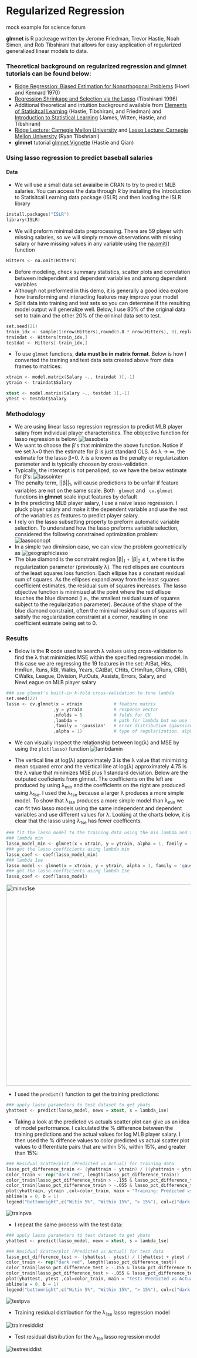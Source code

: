 # Regularized Regression
mock example for science forum


**glmnet** is R packeage written by Jerome Friedman, Trevor Hastie, Noah Simon, and Rob Tibshirani that allows for easy application of regularized generalized linear models to data.  

### Theoretical background on regularized regression and glmnet tutorials can be found below:
* [Ridge Regression: Biased Estimation for Nonorthogonal Problems](http://math.arizona.edu/~hzhang/math574m/Read/Ridge.pdf)  (Hoerl and Kennard 1970)
* [Regression Shrinkage and Selection via the Lasso](http://statweb.stanford.edu/~tibs/lasso/lasso.pdf) (Tibshirani 1996)
* Additional theoretical and intuition background available from [Elements of Statisitcal Learning](http://statweb.stanford.edu/~tibs/ElemStatLearn/) (Hastie, Tibshirani, and Friedman) and [Introduction to Statistical Learning](http://www-bcf.usc.edu/~gareth/ISL/ISLR%20Fourth%20Printing.pdf) (James, Witten, Hastie, and Tibshirani)
* [Ridge Lecture: Carnegie Mellon University](http://www.stat.cmu.edu/~ryantibs/datamining/lectures/16-modr1-marked.pdf) and [Lasso Lecture: Carnegie Mellon University](http://www.stat.cmu.edu/~ryantibs/datamining/lectures/17-modr2.pdf) (Ryan Tibshriani) 
* **glmnet** tutorial [glmnet Vignette](https://web.stanford.edu/~hastie/glmnet/glmnet_alpha.html) (Hastie and Qian) 

### Using lasso regression to predict baseball salaries
#### Data
* We will use a small data set avaialbe in CRAN to try to predict MLB salaries.  You can access the data through R by installing the Introduction to Statisitcal Learning data package (ISLR) and then loading the ISLR library
```s
install.packages("ISLR")
library(ISLR)
```
* We will preform minimal data preprocessing.  There are 59 player with missing salaries, so we will simply remove observations with missing salary or have missing values in any variable using the [na.omit()](http://www.inside-r.org/r-doc/stats/na.fail) function
```s
Hitters <- na.omit(Hitters)
```
* Before modeling, check summary statistics, scatter plots and correlation between independent and dependent variablies and among dependent variables 
* Although not preformed in this demo, it is generally a good idea explore how transforming and interacting features may improve your model
* Split data into training and test sets so you can determine if the resulting model output will generalize well.  Below, I use 80% of the original data set to train and the other 20% of the orininal data set to test.
```s
set.seed(21)
train_idx <- sample(1:nrow(Hitters),round(0.8 * nrow(Hitters), 0),replace=FALSE)
traindat <- Hitters[train_idx,]
testdat <- Hitters[-train_idx,]
```
* To use ```glmnet``` functions, **data must be in matrix format**. Below is how I converted the training and test data sets created above from data frames to matrices: 
```s
xtrain <- model.matrix(Salary ~., traindat )[,-1]
ytrain <- traindat$Salary

xtest <- model.matrix(Salary ~., testdat )[,-1]
ytest <- testdat$Salary
```
### Methodology
* We are using linear lasso regression regression to predict MLB player salary from individual player characteristics.  The obbjective function for lasso regression is below:
![lassobeta](https://cloud.githubusercontent.com/assets/10633220/10624126/8adef034-7763-11e5-91bc-95824916ed18.png)
* We want to choose the &#946;'s that minimize the above function. Notice if we set &#955;=0 then the estimate for &#946; is just standard OLS.  As &#955; &#8594; &#8734;, the estimate for the lasso &#946;=0.  &#955; is a known as the penalty or regularization parameter and is typically choosen by cross-validation.  
* Typically, the intercept is not penalized, so we have the below estimate for &#946;'s:
![lassointer](https://cloud.githubusercontent.com/assets/10633220/10641478/6c54deba-77e7-11e5-9e82-221b9ff8659f.png)
* The penalty term, ||&#946;||<sub>1</sub>, will cause predictions to be unfair if feature variables are not on the same scale.  Both ``` glmnet``` and ``` cv.glmnet``` functions in **glmnet** scale input features by default
* In the predicting MLB player salary, I use a naive lasso regression.  I pluck player salary and make it the dependent variable and use the rest of the variables as features to predict player salary.  
* I rely on the lasso subsetting property to preform automatic variable selection.  To understand how the lasso preforms variable selection, considered the following constrained optimization problem:
![laasoconopt](https://cloud.githubusercontent.com/assets/10633220/10644493/0a1c3800-77f7-11e5-8d29-d6fec2125957.png)
* In a simple two diminsion case, we can view the problem geometrically as
![geographiclasso](https://cloud.githubusercontent.com/assets/10633220/10644667/e0693638-77f7-11e5-8d6a-eed9a830922d.png)
* The blue diamond is the constraint region |&#946;|<sub>1</sub> + |&#946;|<sub>2</sub> &#8804; t, where t is the regularization parameter (previously &#955;).  The red elispes are countours of the least squares loss function.  Each ellipse has a constant residual sum of squares.   As the ellipses expand away from the least squares coefficient estimates, the residual sum of squares increases.  The lasso objective function is minimized at the point where the red ellispe touches the blue diamond (i.e., the smallest residual sum of squares subject to the regularization parameter).  Because of the shape of the blue diamond constraint, often the minimal residual sum of squares will satisfy the regularization constraint at a corner, resulting in one coefficient esimate being set to 0.

### Results 
* Below is the **R** code used to search &#955; values using cross-validation to find the &#955; that minimizies MSE within the specified regression model.  In this case we are regressing the 19 features in the set: AtBat, Hits, HmRun, Runs, RBI, Walks, Years, CAtBat, CHits, CHmRun, CRuns, CRBI, CWalks, League, Division, PutOuts, Assists, Errors, Salary, and NewLeague on MLB player salary
```s
### use glmnet's built-in k-fold cross-validation to tune lambda
set.seed(22)
lasso <- cv.glmnet(x = xtrain            # feature matrix
                  ,y = ytrain            # response vector
                  ,nfolds = 5            # folds for CV
                  ,lambda =              # path for lambda but we use the build in search for lambda provided by cv.glmnet
                  ,family = 'gaussian'   # error distribution (gaussian is linear regression, binomial is logistic, etc.)
                  ,alpha = 1)            # type of regularization. alpha=0 is ridge, alpha=1 is lasso, alpha between 0 and 1 is elastic net
```
* We can visually inspect the relationship between log(&#955;) and MSE by using the ```plot(lasso)``` function
![lambdamin](https://cloud.githubusercontent.com/assets/10633220/10792647/e16c5f26-7d63-11e5-9582-7220d8178b9c.png)

* The vertical line at log(&#955;) approximately 3 is the &#955; value that minimizing mean squared error and the vertical line at log(&#955;) approximately 4.75 is the &#955; value that minimizes MSE plus 1 standard deviation.  Below are the outputed coeficients from glmnet.  The coefficients on the left are produced by using &#955;<sub>min</sub> and the coefficients on the right are produced using &#955;<sub>1se</sub>.  I used the &#955;<sub>1se</sub> because a larger &#955; produces a more simple model.  To show that &#955;<sub>1se</sub> produces a more simple model than &#955;<sub>min</sub> we can fit two lasso models using the same independent and dependent variables and use different values for &#955;.  Looking at the charts below, it is clear that the lasso using &#955;<sub>1se</sub> has fewer coefficents.
```s
### fit the lasso model to the training data using the min lambda and the 1se lambda
### lambda min
lasso_model_min <- glmnet(x = xtrain, y = ytrain, alpha = 1, family = 'gaussian', lambda = lambda_min)
### get the lasso coefficients using lambda min
lasso_coef <- coef(lasso_model_min)
### lambda 1se
lasso_model <- glmnet(x = xtrain, y = ytrain, alpha = 1, family = 'gaussian', lambda = lambda_1se)
### get the lasso coefficients using lambda 1se
lasso_coef <- coef(lasso_model)
```
<img width="548" alt="minvs1se" src="https://cloud.githubusercontent.com/assets/10633220/10793629/12089eb6-7d68-11e5-9467-ef020f084cae.png">

* I used the ```predict()``` function to get the training predictions:
```s 
### apply lasso parameters to test dataset to get yhats
yhattest <- predict(lasso_model, newx = xtest, s = lambda_1se)
```
* Taking a look at the predicted vs actuals scatter plot can give us an idea of model performance.   I calculated the % difference between the training predictions and the actual values for log MLB player salary. I then used the % diffence values to color predicted vs actual scatter plot values to differentiate pairs that are within 5%, within 15%, and greater than 15%:
```s
### Residual Scatterplot (Predicted vs Actual) for training data
lasso_pct_difference_train <- (yhattrain - ytrain) / ((yhattrain + ytrain / 2))
color_train <- rep("dark red", length(lasso_pct_difference_train))
color_train[lasso_pct_difference_train > -.155 & lasso_pct_difference_train < .155] <- "dark orange"
color_train[lasso_pct_difference_train > -.055 & lasso_pct_difference_train < .055] <- "dark green"
plot(yhattrain, ytrain ,col=color_train, main = "Training: Predicted vs Actuals")
abline(a = 0, b = 1)
legend("bottomright",c("Witin 5%", "Within 15%", "> 15%"), col=c("dark green", "dark orange", "dark red"),lty=1, lwd=4)
```
![trainpva](https://cloud.githubusercontent.com/assets/10633220/10830188/b5272af8-7e54-11e5-9173-960c240530a6.png)

* I repeat the same process with the test data:
```s
### apply lasso parameters to test dataset to get yhats
yhattest <- predict(lasso_model, newx = xtest, s = lambda_1se)

### Residual Scatterplot (Predicted vs Actual) for test data
lasso_pct_difference_test <- (yhattest - ytest) / ((yhattest + ytest / 2))
color_train <- rep("dark red", length(lasso_pct_difference_test))
color_train[lasso_pct_difference_test > -.155 & lasso_pct_difference_test < .155] <- "dark orange"
color_train[lasso_pct_difference_test > -.055 & lasso_pct_difference_test < .055] <- "dark green"
plot(yhattest, ytest ,col=color_train, main = "Test: Predicted vs Actuals")
abline(a = 0, b = 1)
legend("bottomright",c("Witin 5%", "Within 15%", "> 15%"), col=c("dark green", "dark orange", "dark red"),lty=1, lwd=4)
```
![testpva](https://cloud.githubusercontent.com/assets/10633220/10830155/85179f3c-7e54-11e5-8781-d252fb5332d0.png)

* Training residual distribution for the &#955;<sub>1se</sub> lasso regression model

![trainresiddist](https://cloud.githubusercontent.com/assets/10633220/10796913/9eefbf2c-7d76-11e5-839a-4d0aeaafe3a3.png)

* Test residual distribution for the &#955;<sub>1se</sub> lasso regression model

![testresiddist](https://cloud.githubusercontent.com/assets/10633220/10796973/d8696208-7d76-11e5-87e4-518ef7ecf1df.png)

